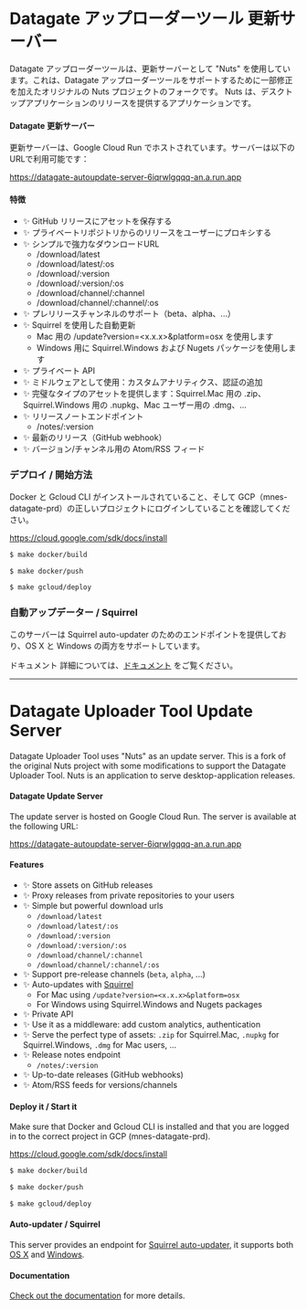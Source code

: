 # Datagate アップローダーツール 更新サーバー

Datagate アップローダーツールは、更新サーバーとして "Nuts" を使用しています。これは、Datagate アップローダーツールをサポートするために一部修正を加えたオリジナルの Nuts プロジェクトのフォークです。
Nuts は、デスクトップアプリケーションのリリースを提供するアプリケーションです。

#### Datagate 更新サーバー
更新サーバーは、Google Cloud Run でホストされています。サーバーは以下のURLで利用可能です：

https://datagate-autoupdate-server-6iqrwlgqqq-an.a.run.app

#### 特徴
- :sparkles: GitHub リリースにアセットを保存する
- :sparkles: プライベートリポジトリからのリリースをユーザーにプロキシする
- :sparkles: シンプルで強力なダウンロードURL 
  - /download/latest
  - /download/latest/:os
  - /download/:version
  - /download/:version/:os
  - /download/channel/:channel
  - /download/channel/:channel/:os
- :sparkles: プレリリースチャンネルのサポート（beta、alpha、...）
- :sparkles: Squirrel を使用した自動更新
  - Mac 用の /update?version=<x.x.x>&platform=osx を使用します
  - Windows 用に Squirrel.Windows および Nugets パッケージを使用します
- :sparkles: プライベート API
- :sparkles: ミドルウェアとして使用：カスタムアナリティクス、認証の追加
- :sparkles: 完璧なタイプのアセットを提供します：Squirrel.Mac 用の .zip、Squirrel.Windows 用の .nupkg、Mac ユーザー用の .dmg、...
- :sparkles: リリースノートエンドポイント
  - /notes/:version
- :sparkles: 最新のリリース（GitHub webhook）
- :sparkles: バージョン/チャンネル用の Atom/RSS フィード 

### デプロイ / 開始方法
  Docker と Gcloud CLI がインストールされていること、そして GCP（mnes-datagate-prd）の正しいプロジェクトにログインしていることを確認してください。

https://cloud.google.com/sdk/docs/install

```bash
$ make docker/build

$ make docker/push

$ make gcloud/deploy
````

### 自動アップデーター / Squirrel
このサーバーは Squirrel auto-updater のためのエンドポイントを提供しており、OS X と Windows の両方をサポートしています。

ドキュメント
詳細については、[ドキュメント](https://nuts.gitbook.com) をご覧ください。


---
# Datagate Uploader Tool Update Server

Datagate Uploader Tool uses "Nuts" as an update server. This is a fork of the original Nuts project with some modifications to support the Datagate Uploader Tool.
Nuts is an application to serve desktop-application releases.

#### Datagate Update Server

The update server is hosted on Google Cloud Run. The server is available at the following URL:

https://datagate-autoupdate-server-6iqrwlgqqq-an.a.run.app

#### Features

- :sparkles: Store assets on GitHub releases
- :sparkles: Proxy releases from private repositories to your users
- :sparkles: Simple but powerful download urls
    - `/download/latest`
    - `/download/latest/:os`
    - `/download/:version`
    - `/download/:version/:os`
    - `/download/channel/:channel`
    - `/download/channel/:channel/:os`
- :sparkles: Support pre-release channels (`beta`, `alpha`, ...)
- :sparkles: Auto-updates with [Squirrel](https://github.com/Squirrel)
    - For Mac using `/update?version=<x.x.x>&platform=osx`
    - For Windows using Squirrel.Windows and Nugets packages
- :sparkles: Private API
- :sparkles: Use it as a middleware: add custom analytics, authentication
- :sparkles: Serve the perfect type of assets: `.zip` for Squirrel.Mac, `.nupkg` for Squirrel.Windows, `.dmg` for Mac users, ...
- :sparkles: Release notes endpoint
    - `/notes/:version`
- :sparkles: Up-to-date releases (GitHub webhooks)
- :sparkles: Atom/RSS feeds for versions/channels

#### Deploy it / Start it

Make sure that Docker and Gcloud CLI is installed and that you are logged in to the correct project in GCP (mnes-datagate-prd).

https://cloud.google.com/sdk/docs/install

```bash
$ make docker/build

$ make docker/push

$ make gcloud/deploy
```

#### Auto-updater / Squirrel

This server provides an endpoint for [Squirrel auto-updater](https://github.com/atom/electron/blob/master/docs/api/auto-updater.md), it supports both [OS X](https://nuts.gitbook.com/update-osx.html) and [Windows](https://nuts.gitbook.com/update-windows.html).

#### Documentation

[Check out the documentation](https://nuts.gitbook.com) for more details.

